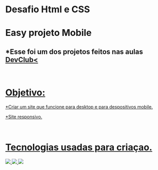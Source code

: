 # Desafio Html e CSS

<h1>Easy projeto Mobile</h1>
<h2>*Esse foi um dos projetos feitos nas aulas <a href="https://aulas.devclub.com.br/">DevClub< </h2>
<br>
<h1>Objetivo:</h1>
<p>*Criar um site que funcione para desktop e para despositivos mobile.</p>
<p>*Site responsivo.</p>
  
<br>
<h1>Tecnologias usadas para criaçao.</h1>
<img src="https://img.shields.io/badge/HTML5-E34F26?style=for-the-badge&logo=html5&logoColor=white">
<img src="https://img.shields.io/badge/CSS3-1572B6?style=for-the-badge&logo=css3&logoColor=white">
<img src="https://github.com/AndersonPalezi/assets/blob/main/Projeto%20HTML%20e%20CSS%20..png?raw=true">
